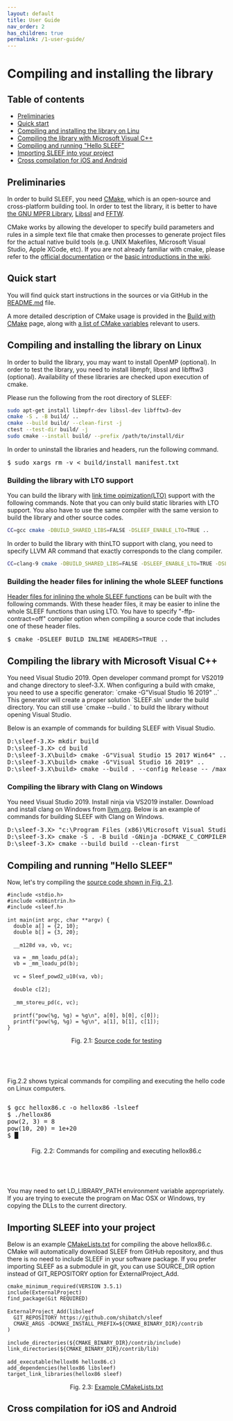 ```yaml
---
layout: default
title: User Guide
nav_order: 2
has_children: true
permalink: /1-user-guide/
---
```


<h1>Compiling and installing the library</h1>

<h2>Table of contents</h2>

* [Preliminaries](#preliminaries)
* [Quick start](#quickstart)
* [Compiling and installing the library on Linu](#linux)
* [Compiling the library with Microsoft Visual C++](#MSVC)
* [Compiling and running "Hello SLEEF"](#hello)
* [Importing SLEEF into your project](#import)
* [Cross compilation for iOS and Android](#cross)

<h2 id="preliminaries">Preliminaries</h2>

In order to build SLEEF, you need <a class="underlined"
href="http://www.cmake.org/">CMake</a>, which is an open-source and
cross-platform building tool. In order to test the library, it is
better to have <a class="underlined" href="http://www.mpfr.org/">the
GNU MPFR Library</a>, <a class="underlined"
href="https://wiki.openssl.org/index.php/Libssl_API">Libssl</a> and
<a class="underlined" href="http://www.fftw.org/">FFTW</a>.

CMake works by allowing the developer to specify build parameters and
rules in a simple text file that cmake then processes to generate
project files for the actual native build tools (e.g. UNIX Makefiles,
Microsoft Visual Studio, Apple XCode, etc). If you are not already
familiar with cmake, please refer to the
<a class="underlined" href="https://cmake.org/documentation/">official documentation</a>
or
the <a class="underlined" href="https://gitlab.kitware.com/cmake/community/-/wikis/home">basic
introductions in the wiki</a>.

<h2 id="quickstart">Quick start</h2>

You will find quick start instructions in the sources or via GitHub in the
[README.md](https://github.com/shibatch/sleef/blob/master/README.md#how-to-build-sleef)
file.

A more detailed description of CMake usage is provided in the
[Build with CMake](build-with-cmake) page, along with
[a list of CMake variables](build-with-cmake#sleef-variables)
relevant to users.

<h2 id="linux">Compiling and installing the library on Linux</h2>

In order to build the library, you may want to install OpenMP (optional).
In order to test the library, you need to install libmpfr, libssl and
libfftw3 (optional). Availability of these libraries are checked upon
execution of cmake.

Please run the following from the root directory of SLEEF:

```sh
sudo apt-get install libmpfr-dev libssl-dev libfftw3-dev
cmake -S . -B build/ ..
cmake --build build/ --clean-first -j
ctest --test-dir build/ -j
sudo cmake --install build/ --prefix /path/to/install/dir
```

In order to uninstall the libraries and headers, run the following command.

<pre class="command" style="margin-top: 1em;">$ sudo xargs rm -v < build/install_manifest.txt</pre>

<h3 id="lto">Building the library with LTO support</h3>

You can build the library with <a class="underlined"
href="../3-extra#lto">link time opimization(LTO)</a> support
with the following commands. Note that you can only build static
libraries with LTO support. You also have to use the same compiler
with the same version to build the library and other source codes.

```sh
CC=gcc cmake -DBUILD_SHARED_LIBS=FALSE -DSLEEF_ENABLE_LTO=TRUE ..
```

In order to build the library with thinLTO support with clang, you
need to specify LLVM AR command that exactly corresponds to the
clang compiler.

```sh
CC=clang-9 cmake -DBUILD_SHARED_LIBS=FALSE -DSLEEF_ENABLE_LTO=TRUE -DSLEEF_LLVM_AR_COMMAND=llvm-ar-9 ..
```

<h3 id="inline">Building the header files for inlining the whole SLEEF functions</h3>

<p>
  <a class="underlined" href="additional.xhtml#inline">Header files
  for inlining the whole SLEEF functions</a> can be built with the
  following commands. With these header files, it may be easier to
  inline the whole SLEEF functions than using LTO. You have to specify
  "-ffp-contract=off" compiler option when compiling a source code
  that includes one of these header files.
</p>

<pre class="command">$ cmake -DSLEEF_BUILD_INLINE_HEADERS=TRUE ..</pre>

<h2 id="MSVC">Compiling the library with Microsoft Visual C++</h2>

<p class="noindent">
  You need Visual Studio 2019. Open developer command prompt for
  VS2019 and change directory to sleef-3.X. When configuring a build
  with cmake, you need to use a specific generator: `cmake -G"Visual
  Studio 16 2019" ..` This generator will create a proper solution
  `SLEEF.sln` under the build directory. You can still use `cmake
  --build .` to build the library without opening Visual Studio.
</p>

<p>
  Below is an example of commands for building SLEEF with Visual
  Studio.
</p>

<pre class="command">D:\sleef-3.X> mkdir build
D:\sleef-3.X> cd build
D:\sleef-3.X\build> cmake -G"Visual Studio 15 2017 Win64" ..    &amp;:: If you are using VS2017
D:\sleef-3.X\build> cmake -G"Visual Studio 16 2019" ..          &amp;:: If you are using VS2019
D:\sleef-3.X\build> cmake --build . --config Release -- /maxcpucount:1</pre>


<h3 id="cow">Compiling the library with Clang on Windows</h3>

<p class="noindent">
  You need Visual Studio 2019. Install ninja via VS2019 installer.
  Download and install clang on Windows from <a class="underlined"
  href="https://releases.llvm.org/download.html">llvm.org</a>. Below
  is an example of commands for building SLEEF with Clang on Windows.
</p>

<pre class="command">D:\sleef-3.X> "c:\Program Files (x86)\Microsoft Visual Studio\2019\Community\VC\Auxiliary\Build\vcvars64.bat"
D:\sleef-3.X> cmake -S . -B build -GNinja -DCMAKE_C_COMPILER:PATH="C:\Program Files\LLVM\bin\clang.exe" ..
D:\sleef-3.X> cmake --build build --clean-first</pre>


<h2 id="hello">Compiling and running "Hello SLEEF"</h2>

<p class="noindent">
  Now, let's try compiling the <a class="underlined"
  href="../src/hellox86.c">source code shown in Fig. 2.1</a>.
</p>

<pre class="code">
<code>#include &lt;stdio.h&gt;</code>
<code>#include &lt;x86intrin.h&gt;</code>
<code>#include &lt;sleef.h&gt;</code>
<code></code>
<code>int main(int argc, char **argv) {</code>
<code>  double a[] = {2, 10};</code>
<code>  double b[] = {3, 20};</code>
<code></code>
<code>  __m128d va, vb, vc;</code>
<code>  </code>
<code>  va = _mm_loadu_pd(a);</code>
<code>  vb = _mm_loadu_pd(b);</code>
<code></code>
<code>  vc = Sleef_powd2_u10(va, vb);</code>
<code></code>
<code>  double c[2];</code>
<code></code>
<code>  _mm_storeu_pd(c, vc);</code>
<code></code>
<code>  printf("pow(%g, %g) = %g\n", a[0], b[0], c[0]);</code>
<code>  printf("pow(%g, %g) = %g\n", a[1], b[1], c[1]);</code>
<code>}</code>
</pre>
<p style="text-align:center;">
  Fig. 2.1: <a href="../src/hellox86.c">Source code for testing</a>
</p>



<p style="margin-top: 2cm;">
  Fig.2.2 shows typical commands for compiling and executing the hello
  code on Linux computers.
</p>

<pre class="command" style="margin-top: 2.0em; margin-bottom: 0.5cm;">$ gcc hellox86.c -o hellox86 -lsleef
$ ./hellox86
pow(2, 3) = 8
pow(10, 20) = 1e+20
$ &block;</pre>
<p style="text-align:center;">
  Fig. 2.2: Commands for compiling and executing hellox86.c
</p>

<p style="margin-top: 2cm;">
  You may need to set LD_LIBRARY_PATH environment variable
  appropriately. If you are trying to execute the program on Mac OSX
  or Windows, try copying the DLLs to the current directory.
</p>

<h2 id="import">Importing SLEEF into your project</h2>


<p class="noindent">
  Below is an example <a class="underlined"
  href="../src/CMakeLists.txt">CMakeLists.txt</a> for compiling the above
  hellox86.c. CMake will automatically download SLEEF from GitHub
  repository, and thus there is no need to include SLEEF in your
  software package. If you prefer importing SLEEF as a submodule in
  git, you can use SOURCE_DIR option instead of GIT_REPOSITORY option
  for ExternalProject_Add.
</p>

<pre class="code">
<code>cmake_minimum_required(VERSION 3.5.1)</code>
<code>include(ExternalProject)</code>
<code>find_package(Git REQUIRED)</code>
<code></code>
<code>ExternalProject_Add(libsleef</code>
<code>  GIT_REPOSITORY https://github.com/shibatch/sleef</code>
<code>  CMAKE_ARGS -DCMAKE_INSTALL_PREFIX=${CMAKE_BINARY_DIR}/contrib</code>
<code>)</code>
<code></code>
<code>include_directories(${CMAKE_BINARY_DIR}/contrib/include)</code>
<code>link_directories(${CMAKE_BINARY_DIR}/contrib/lib)</code>
<code></code>
<code>add_executable(hellox86 hellox86.c)</code>
<code>add_dependencies(hellox86 libsleef)</code>
<code>target_link_libraries(hellox86 sleef)</code>
</pre>
<p style="text-align:center;">
  Fig. 2.3: <a href="../src/CMakeLists.txt">Example CMakeLists.txt</a>
</p>


<h2 id="cross">Cross compilation for iOS and Android</h2>
